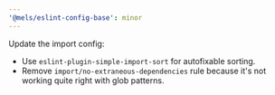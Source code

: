 ```yaml
---
'@mels/eslint-config-base': minor
---
```


Update the import config:

- Use `eslint-plugin-simple-import-sort` for autofixable sorting.
- Remove `import/no-extraneous-dependencies` rule because it's not working quite right with glob patterns.
